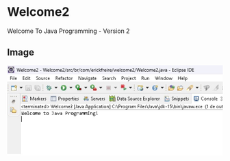 # Welcome2
 Welcome To Java Programming - Version 2

   ## Image
![Currículo no Computador](welcome_2.jpg)
